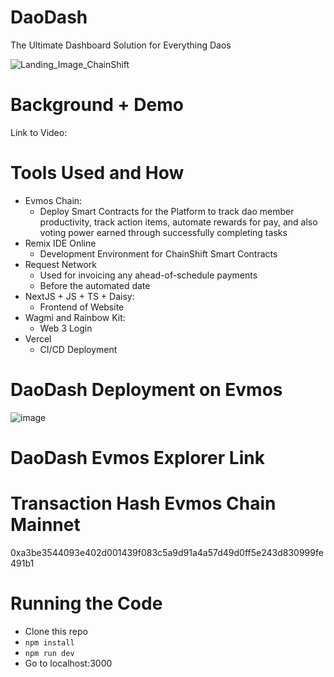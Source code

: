 # DaoDash
The Ultimate Dashboard Solution for Everything Daos

![Landing_Image_ChainShift](https://github.com/TechieTeee/ChainShift/assets/100870737/8ffc0c45-7d9b-4d68-b8f5-d06814257be2)

# Background + Demo
Link to Video: 

# Tools Used and How
- Evmos Chain:
  - Deploy Smart Contracts for the Platform to track dao member productivity, track action items, automate rewards for pay, and also voting power earned through successfully completing tasks
- Remix IDE Online
  - Development Environment for ChainShift Smart Contracts
- Request Network
  - Used for invoicing any ahead-of-schedule payments
  - Before the automated date
- NextJS + JS + TS + Daisy:
  - Frontend of Website
 - Wagmi and Rainbow Kit:
    - Web 3 Login
- Vercel
   - CI/CD Deployment


# DaoDash Deployment on Evmos
![image](https://github.com/TechieTeee/DaoDash/assets/100870737/12a33f8a-3a82-4c27-8833-8dcffe4a4009)

# DaoDash Evmos Explorer Link

# Transaction Hash Evmos Chain Mainnet
0xa3be3544093e402d001439f083c5a9d91a4a57d49d0ff5e243d830999fe491b1

# Running the Code
- Clone this repo
- `npm install`
- `npm run dev`
- Go to localhost:3000
